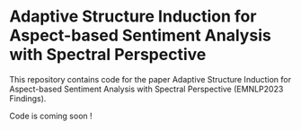 # Adaptive Structure Induction for Aspect-based Sentiment Analysis with Spectral Perspective

This repository contains code for the paper Adaptive Structure Induction for Aspect-based Sentiment Analysis with Spectral Perspective (EMNLP2023 Findings).

Code is coming soon !